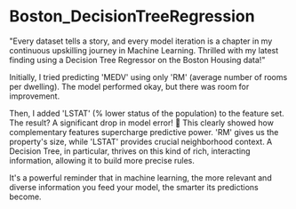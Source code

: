 # Boston_DecisionTreeRegression
"Every dataset tells a story, and every model iteration is a chapter in my continuous upskilling journey in Machine Learning. Thrilled with my latest finding using a Decision Tree Regressor on the Boston Housing data!" 

Initially, I tried predicting 'MEDV' using only 'RM' (average number of rooms per dwelling). The model performed okay, but there was room for improvement.

Then, I added 'LSTAT' (% lower status of the population) to the feature set. The result? A significant drop in model error! 🎉
This clearly showed how complementary features supercharge predictive power. 'RM' gives us the property's size, while 'LSTAT' provides crucial neighborhood context. A Decision Tree, in particular, thrives on this kind of rich, interacting information, allowing it to build more precise rules.

It's a powerful reminder that in machine learning, the more relevant and diverse information you feed your model, the smarter its predictions become.
